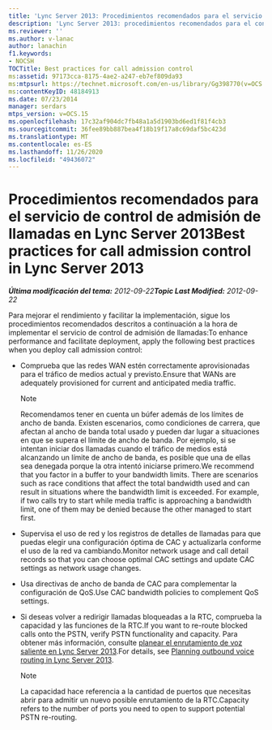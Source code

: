 ```yaml
---
title: 'Lync Server 2013: Procedimientos recomendados para el servicio de control de admisión de llamadas'
description: 'Lync Server 2013: procedimientos recomendados para el control de admisión de llamadas.'
ms.reviewer: ''
ms.author: v-lanac
author: lanachin
f1.keywords:
- NOCSH
TOCTitle: Best practices for call admission control
ms:assetid: 97173cca-8175-4ae2-a247-eb7ef809da93
ms:mtpsurl: https://technet.microsoft.com/en-us/library/Gg398770(v=OCS.15)
ms:contentKeyID: 48184913
ms.date: 07/23/2014
manager: serdars
mtps_version: v=OCS.15
ms.openlocfilehash: 17c32af904dc7fb48a1a5d1903bd6ed1f81f4cb3
ms.sourcegitcommit: 36fee89bb887bea4f18b19f17a8c69daf5bc423d
ms.translationtype: MT
ms.contentlocale: es-ES
ms.lasthandoff: 11/26/2020
ms.locfileid: "49436072"
---
```

# <a name="best-practices-for-call-admission-control-in-lync-server-2013"></a><span data-ttu-id="4b9cd-103">Procedimientos recomendados para el servicio de control de admisión de llamadas en Lync Server 2013</span><span class="sxs-lookup"><span data-stu-id="4b9cd-103">Best practices for call admission control in Lync Server 2013</span></span>

<div data-xmlns="http://www.w3.org/1999/xhtml">

<div class="topic" data-xmlns="http://www.w3.org/1999/xhtml" data-msxsl="urn:schemas-microsoft-com:xslt" data-cs="https://msdn.microsoft.com/">

<div data-asp="https://msdn2.microsoft.com/asp">



</div>

<div id="mainSection">

<div id="mainBody"><span data-ttu-id="4b9cd-104">

<span> </span></span><span class="sxs-lookup"><span data-stu-id="4b9cd-104">

<span> </span></span></span>

<span data-ttu-id="4b9cd-105">_**Última modificación del tema:** 2012-09-22_</span><span class="sxs-lookup"><span data-stu-id="4b9cd-105">_**Topic Last Modified:** 2012-09-22_</span></span>

<span data-ttu-id="4b9cd-106">Para mejorar el rendimiento y facilitar la implementación, sigue los procedimientos recomendados descritos a continuación a la hora de implementar el servicio de control de admisión de llamadas:</span><span class="sxs-lookup"><span data-stu-id="4b9cd-106">To enhance performance and facilitate deployment, apply the following best practices when you deploy call admission control:</span></span>

  - <span data-ttu-id="4b9cd-107">Comprueba que las redes WAN estén correctamente aprovisionadas para el tráfico de medios actual y previsto.</span><span class="sxs-lookup"><span data-stu-id="4b9cd-107">Ensure that WANs are adequately provisioned for current and anticipated media traffic.</span></span>
    
    <div>
    

    > [!NOTE]  
    > <span data-ttu-id="4b9cd-p101">Recomendamos tener en cuenta un búfer además de los límites de ancho de banda. Existen escenarios, como condiciones de carrera, que afectan al ancho de banda total usado y pueden dar lugar a situaciones en que se supera el límite de ancho de banda. Por ejemplo, si se intentan iniciar dos llamadas cuando el tráfico de medios está alcanzando un límite de ancho de banda, es posible que una de ellas sea denegada porque la otra intentó iniciarse primero.</span><span class="sxs-lookup"><span data-stu-id="4b9cd-p101">We recommend that you factor in a buffer to your bandwidth limits. There are scenarios such as race conditions that affect the total bandwidth used and can result in situations where the bandwidth limit is exceeded. For example, if two calls try to start while media traffic is approaching a bandwidth limit, one of them may be denied because the other managed to start first.</span></span>

    
    </div>

  - <span data-ttu-id="4b9cd-111">Supervisa el uso de red y los registros de detalles de llamadas para que puedas elegir una configuración óptima de CAC y actualizarla conforme el uso de la red va cambiando.</span><span class="sxs-lookup"><span data-stu-id="4b9cd-111">Monitor network usage and call detail records so that you can choose optimal CAC settings and update CAC settings as network usage changes.</span></span>

  - <span data-ttu-id="4b9cd-112">Usa directivas de ancho de banda de CAC para complementar la configuración de QoS.</span><span class="sxs-lookup"><span data-stu-id="4b9cd-112">Use CAC bandwidth policies to complement QoS settings.</span></span>

  - <span data-ttu-id="4b9cd-113">Si deseas volver a redirigir llamadas bloqueadas a la RTC, comprueba la capacidad y las funciones de la RTC.</span><span class="sxs-lookup"><span data-stu-id="4b9cd-113">If you want to re-route blocked calls onto the PSTN, verify PSTN functionality and capacity.</span></span> <span data-ttu-id="4b9cd-114">Para obtener más información, consulte [planear el enrutamiento de voz saliente en Lync Server 2013](lync-server-2013-planning-outbound-voice-routing.md).</span><span class="sxs-lookup"><span data-stu-id="4b9cd-114">For details, see [Planning outbound voice routing in Lync Server 2013](lync-server-2013-planning-outbound-voice-routing.md).</span></span>
    
    <div>
    

    > [!NOTE]  
    > <span data-ttu-id="4b9cd-115">La capacidad hace referencia a la cantidad de puertos que necesitas abrir para admitir un nuevo posible enrutamiento de la RTC.</span><span class="sxs-lookup"><span data-stu-id="4b9cd-115">Capacity refers to the number of ports you need to open to support potential PSTN re-routing.</span></span>

    
    <span data-ttu-id="4b9cd-116"></div>

</div>

<span> </span>

</div>

</div>

</span><span class="sxs-lookup"><span data-stu-id="4b9cd-116"></div>

</div>

<span> </span>

</div>

</div>

</span></span></div>

